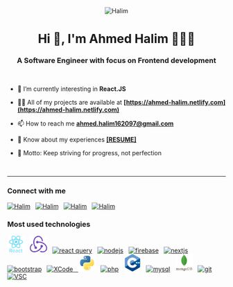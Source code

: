 <center>
<img src="https://komarev.com/ghpvc/?username=Ahmed-Halim&label=Profile%20views&color=0e75b6&style=flat" alt="Halim" />

# Hi 👋, I'm Ahmed Halim 👨🏻‍💻
### A Software Engineer with focus on Frontend development
</center>
<br>

- 🌱 I’m currently interesting in **React.JS**

- 👨‍💻 All of my projects are available at **[https://ahmed-halim.netlify.com](https://ahmed-halim.netlify.com)**

- 📫 How to reach me **ahmed.halim162097@gmail.com**

- 📄 Know about my experiences **[[RESUME]]()**

- 💬 Motto: Keep striving for progress, not perfection

<br>
<hr>

### Connect with me

<a href="https://www.linkedin.com/in/ahmed-abdelhaleem-65032b157/" target="blank"><img src="https://play-lh.googleusercontent.com/kMofEFLjobZy_bCuaiDogzBcUT-dz3BBbOrIEjJ-hqOabjK8ieuevGe6wlTD15QzOqw" alt="Halim" height="30" /></a> &nbsp;
<a href="mailto:ahmed.halim162097@gmail.com" target="blank"><img src="https://www.pngall.com/wp-content/uploads/12/Gmail-Logo-PNG.png" alt="Halim" height="30" /></a> &nbsp;
<a href="https://twitter.com/halim162097" target="blank"><img src="https://upload.wikimedia.org/wikipedia/commons/thumb/4/4f/Twitter-logo.svg/934px-Twitter-logo.svg.png" alt="Halim" height="30" /></a> &nbsp;
<a href="https://discordapp.com/users/Halim#7073" target="blank"><img src="https://logos-world.net/wp-content/uploads/2020/12/Discord-Logo.png" alt="Halim" height="30" /></a> &nbsp;
<br>

### Most used technologies

<a href="#"><img src="https://raw.githubusercontent.com/devicons/devicon/master/icons/react/react-original-wordmark.svg" alt="react" height="40"/></a> &nbsp; 
<a href="#"><img src="https://raw.githubusercontent.com/devicons/devicon/master/icons/redux/redux-original.svg" alt="redux" height="40"/></a> &nbsp;
<a href="#"><img src="https://react-query-v3.tanstack.com/_next/static/images/emblem-light-628080660fddb35787ff6c77e97ca43e.svg" alt="react query" height="40"/></a> &nbsp;
<a href="#"><img src="https://raw.githubusercontent.com/dustin100/dustin100/master/assests/nodejs-original.svg" alt="nodejs" height="40"/></a> &nbsp;
<a href="#"><img src="https://www.gstatic.com/devrel-devsite/prod/vdb149cdc08c87ab249cdebfec6395e8f073056d752ca9c2d285d3b8426fcfa32/firebase/images/touchicon-180.png" alt="firebase" height="40"/></a> &nbsp;
<a href="#"><img src="https://upload.wikimedia.org/wikipedia/commons/thumb/8/8e/Nextjs-logo.svg/1200px-Nextjs-logo.svg.png" alt="nextjs" height="40"/></a> &nbsp;
<a href="#"><img src="https://gitlab.com/uploads/-/system/project/avatar/6731866/bootstrap-stack.png" alt="bootstrap" height="40"/></a> &nbsp;
<a href="#"><img src="https://mui.com/static/logo.png" alt="XCode" height="40"/> &nbsp;
<a href="#"><img src="https://raw.githubusercontent.com/devicons/devicon/master/icons/python/python-original.svg" alt="python" height="40"/></a> &nbsp;
<a href="#"><img src="https://www.entropywins.wtf/blog/wp-content/uploads/2018/10/php-1.png" alt="php" height="40"/></a> &nbsp;
<a href="#"><img src="https://raw.githubusercontent.com/devicons/devicon/master/icons/cplusplus/cplusplus-original.svg" alt="cplusplus" height="40"/></a> &nbsp;
<a href="#"><img src="https://halim.netlify.app/img/mysql.png" alt="mysql" height="40"/></a> &nbsp;
<a href="#"><img src="https://raw.githubusercontent.com/devicons/devicon/master/icons/mongodb/mongodb-original-wordmark.svg" alt="mongodb" height="40"/></a> &nbsp;
<a href="#"><img src="https://www.vectorlogo.zone/logos/git-scm/git-scm-icon.svg" alt="git" height="40"/></a> &nbsp;
<a href="#"><img src="https://upload.wikimedia.org/wikipedia/commons/thumb/9/9a/Visual_Studio_Code_1.35_icon.svg/2048px-Visual_Studio_Code_1.35_icon.svg.png" alt="VSC" height="40"/></a> &nbsp;
